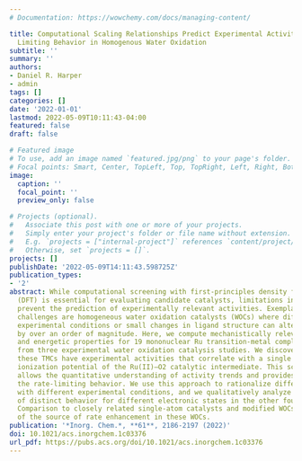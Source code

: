 ```yaml
---
# Documentation: https://wowchemy.com/docs/managing-content/

title: Computational Scaling Relationships Predict Experimental Activity and Rate
  Limiting Behavior in Homogenous Water Oxidation
subtitle: ''
summary: ''
authors:
- Daniel R. Harper
- admin
tags: []
categories: []
date: '2022-01-01'
lastmod: 2022-05-09T10:11:43-04:00
featured: false
draft: false

# Featured image
# To use, add an image named `featured.jpg/png` to your page's folder.
# Focal points: Smart, Center, TopLeft, Top, TopRight, Left, Right, BottomLeft, Bottom, BottomRight.
image:
  caption: ''
  focal_point: ''
  preview_only: false

# Projects (optional).
#   Associate this post with one or more of your projects.
#   Simply enter your project's folder or file name without extension.
#   E.g. `projects = ["internal-project"]` references `content/project/deep-learning/index.md`.
#   Otherwise, set `projects = []`.
projects: []
publishDate: '2022-05-09T14:11:43.598725Z'
publication_types:
- '2'
abstract: While computational screening with first-principles density functional theory
  (DFT) is essential for evaluating candidate catalysts, limitations in accuracy typically
  prevent the prediction of experimentally relevant activities. Exemplary of these
  challenges are homogeneous water oxidation catalysts (WOCs) where differences in
  experimental conditions or small changes in ligand structure can alter rate constants
  by over an order of magnitude. Here, we compute mechanistically relevant electronic
  and energetic properties for 19 mononuclear Ru transition-metal complexes (TMCs)
  from three experimental water oxidation catalysis studies. We discover that 15 of
  these TMCs have experimental activities that correlate with a single property, the
  ionization potential of the Ru(II)–O2 catalytic intermediate. This scaling parameter
  allows the quantitative understanding of activity trends and provides insight into
  the rate-limiting behavior. We use this approach to rationalize differences in activity
  with different experimental conditions, and we qualitatively analyze the source
  of distinct behavior for different electronic states in the other four catalysts.
  Comparison to closely related single-atom catalysts and modified WOCs enables rationalization
  of the source of rate enhancement in these WOCs.
publication: '*Inorg. Chem.*, **61**, 2186-2197 (2022)'
doi: 10.1021/acs.inorgchem.1c03376
url_pdf: https://pubs.acs.org/doi/10.1021/acs.inorgchem.1c03376
---
```

